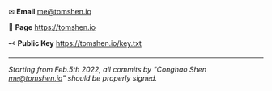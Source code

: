 ✉ **Email** me@tomshen.io

📝 **Page** https://tomshen.io

🗝 **Public Key** https://tomshen.io/key.txt

<hr>

*Starting from Feb.5th 2022, all commits by "Conghao Shen <me@tomshen.io>" should be properly signed.*
